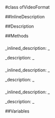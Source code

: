 #class ofVideoFormat


##InlineDescription








##Description





##Methods



### 

<!--
_syntax: _
_name: framerates_
_returns: _
_returns_description: _
_parameters: _
_access: public_
_version_started: 0073_
_version_deprecated: _
_summary: _
_constant: True_
_static: False_
_visible: True_
_advanced: False_
-->

_inlined_description: _







_description: _








<!----------------------------------------------------------------------------->

### 

<!--
_syntax: _
_name: height_
_returns: _
_returns_description: _
_parameters: _
_access: public_
_version_started: 0073_
_version_deprecated: _
_summary: _
_constant: True_
_static: False_
_visible: True_
_advanced: False_
-->

_inlined_description: _







_description: _








<!----------------------------------------------------------------------------->

### 

<!--
_syntax: _
_name: pixelFormat_
_returns: _
_returns_description: _
_parameters: _
_access: public_
_version_started: 0073_
_version_deprecated: _
_summary: _
_constant: True_
_static: False_
_visible: True_
_advanced: False_
-->

_inlined_description: _







_description: _








<!----------------------------------------------------------------------------->

##Variables



